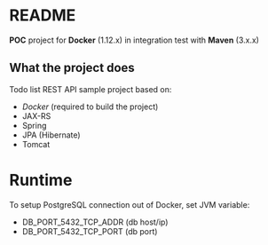 # README #

**POC** project for **Docker** (1.12.x) in integration test with **Maven** (3.x.x)

## What the project does ##

Todo list REST API sample project based on:

* *Docker* (required to build the project)
* JAX-RS
* Spring
* JPA (Hibernate)
* Tomcat

# Runtime #
To setup PostgreSQL connection out of Docker, set JVM variable:

* DB_PORT_5432_TCP_ADDR (db host/ip)
* DB_PORT_5432_TCP_PORT (db port)